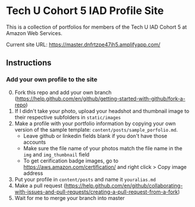 # Tech U Cohort 5 IAD Profile Site
This is a collection of portfolios for members of the Tech U IAD Cohort 5 at Amazon Web Services.

Current site URL: https://master.dnfrtzpe47ih5.amplifyapp.com/

## Instructions

### Add your own profile to the site

0. Fork this repo and add your own branch (https://help.github.com/en/github/getting-started-with-github/fork-a-repo)
1. If I didn't take your photo, upload your headshot and thumbnail image to their respective subfolders in ```static/images```
2. Make a profile with your portfolio information by copying your own version of the sample template: ```content/posts/sample_porfolio.md```.
    - Leave github or linkedin fields blank if you don't have those accounts 
    - Make sure the file name of your photos match the file name in the ```img``` and  ```img_thumbnail``` field 
    - To get cerification badge images, go to https://aws.amazon.com/certification/ and right click > Copy image address
3. Put your profile in ```content/posts```  and name it ```youralias.md```
4. Make a pull request (https://help.github.com/en/github/collaborating-with-issues-and-pull-requests/creating-a-pull-request-from-a-fork)
5. Wait for me to merge your branch into master
